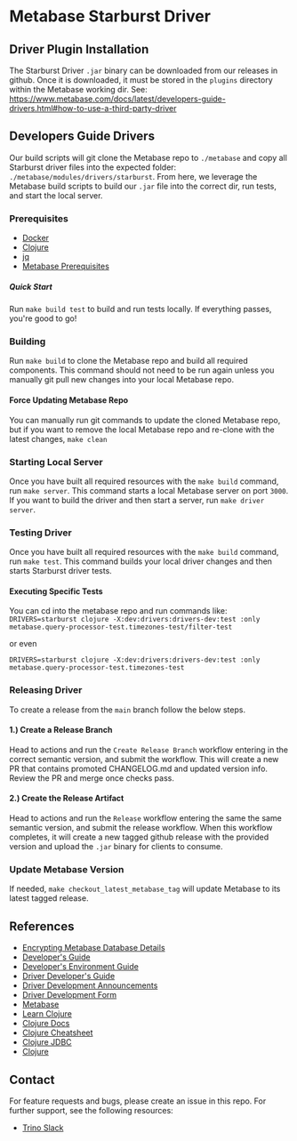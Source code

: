 # Metabase Starburst Driver

## Driver Plugin Installation
The Starburst Driver `.jar` binary can be downloaded from our releases in github. Once it is downloaded, 
it must be stored in the `plugins` directory within the Metabase working dir. See: https://www.metabase.com/docs/latest/developers-guide-drivers.html#how-to-use-a-third-party-driver

## Developers Guide Drivers

Our build scripts will git clone the Metabase repo to `./metabase` and copy all Starburst driver files into the 
expected folder: `./metabase/modules/drivers/starburst`. From here, we leverage the Metabase build scripts to 
build our `.jar` file into the correct dir, run tests, and start the local server.

### Prerequisites
* [Docker](https://www.docker.com/)
* [Clojure](https://clojure.org/guides/install_clojure)
* [jq](https://stedolan.github.io/jq/download/)
* [Metabase Prerequisites](https://www.metabase.com/docs/latest/developers-guide/build#install-the-prerequisites)

##### Quick Start
Run `make build test` to build and run tests locally. If everything passes, you're good to go!

### Building
Run `make build` to clone the Metabase repo and build all required components. This command should not need
to be run again unless you manually git pull new changes into your local Metabase repo.

#### Force Updating Metabase Repo
You can manually run git commands to update the cloned Metabase repo, but if you want to remove 
the local Metabase repo and re-clone with the latest changes, `make clean`

### Starting Local Server
Once you have built all required resources with the `make build` command, run `make server`. 
This command starts a local Metabase server on port `3000`. If you want to build the driver and then start a server, run `make driver server`.

### Testing Driver
Once you have built all required resources with the `make build` command, run `make test`. This command builds your local driver changes and then starts Starburst driver tests.

#### Executing Specific Tests
You can cd into the metabase repo and run commands like:
`DRIVERS=starburst clojure -X:dev:drivers:drivers-dev:test :only metabase.query-processor-test.timezones-test/filter-test`

or even

`DRIVERS=starburst clojure -X:dev:drivers:drivers-dev:test :only metabase.query-processor-test.timezones-test`

### Releasing Driver
To create a release from the `main` branch follow the below steps.

#### 1.) Create a Release Branch
Head to actions and run the `Create Release Branch` workflow entering in the correct semantic version, and submit the workflow. This will create a new PR that contains promoted CHANGELOG.md and updated version info. Review the PR and merge once checks pass.

#### 2.) Create the Release Artifact 
Head to actions and run the `Release` workflow entering the same the same semantic version, and submit the release workflow. When this workflow completes, it will create a new tagged github release with the provided version and upload the `.jar` binary for clients to consume.

### Update Metabase Version
If needed, `make checkout_latest_metabase_tag` will update Metabase to its latest tagged release. 

## References
* [Encrypting Metabase Database Details](https://www.metabase.com/docs/latest/operations-guide/encrypting-database-details-at-rest.html)
* [Developer's Guide](https://www.metabase.com/docs/latest/developers-guide/start.html)
* [Developer's Environment Guide](https://www.metabase.com/docs/latest/developers-guide/devenv.html)
* [Driver Developer's Guide](https://www.metabase.com/docs/latest/developers-guide-drivers.html#driver-development)
* [Driver Development Announcements](https://www.metabase.com/docs/latest/developers-guide-drivers.html#driver-development-announcements)
* [Driver Development Form](https://discourse.metabase.com/c/driver-development)
* [Metabase](https://www.metabase.com/)
* [Learn Clojure](https://clojure.org/guides/learn/clojure)
* [Clojure Docs](https://clojuredocs.org/clojure.core)
* [Clojure Cheatsheet](https://clojure.org/api/cheatsheet)
* [Clojure JDBC](https://clojure-doc.org/articles/ecosystem/java_jdbc/using_sql/)
* [Clojure](https://clojure.org/index)

## Contact
For feature requests and bugs, please create an issue in this repo. For further support, see the following resources:
* [Trino Slack](https://trino.io/slack.html)
